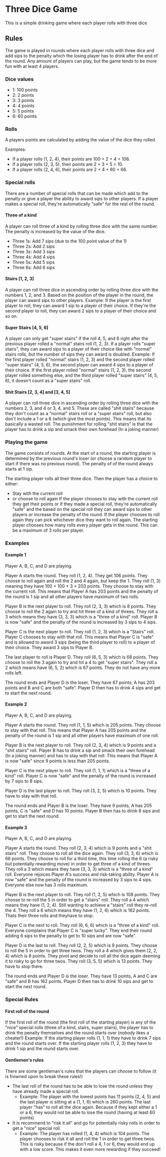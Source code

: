 # Three Dice Game

This is a simple drinking game where each player rolls with three dice

## Rules

The game is played in rounds where each player rolls with three dice and add sips to the penalty which the losing player has to drink after the end of the round.
Any amount of players can play, but the game tends to be more fun with at least 4 players.

### Dice values
- 1: 100 points
- 2: 2 points
- 3: 3 points
- 4: 4 points
- 5: 5 points
- 6: 60 points

### Rolls

A players points are calculated by adding the value of the dice they rolled.

Examples: 
- If a player rolls (1, 2, 4), their points are 100 + 2 + 4 = 106.
- If a player rolls (2, 3, 5), their points are 2 + 3 + 5 = 10.
- If a player rolls (2, 4, 6), their points are 2 + 4 + 60 = 66.

### Special rolls

There are a number of special rolls that can be made which add to the penalty or give a player the ability to award sips to other players.
If a player makes a special roll, they're automatically "safe" for the rest of the round.

#### Three of a kind

A player can roll three of a kind by rolling three dice with the same number.
The penalty is increased by the value of the dice.
- Three 1s: Add 7 sips (due to the 100 point value of the 1)
- Three 2s: Add 2 sips
- Three 3s: Add 3 sips
- Three 4s: Add 4 sips
- Three 5s: Add 5 sips
- Three 6s: Add 6 sips

#### Stairs [1, 2, 3]

A player can roll three dice in ascending order by rolling three dice with the numbers 1, 2, and 3.
Based on the position of the player in the round, the player can award sips to other players.
Example: If the player is the first player to roll, they can award 1 sip to a player of their choice. If they're the second player to roll, they can award 2 sips to a player of their choice and so on.

#### Super Stairs [4, 5, 6]

A player can only get "super stairs" if the roll 4, 5, and 6 right after the previous player rolled a "normal" stairs roll (1, 2, 3). 
If a player rolls "super stairs", they can award sips to a player of their choice like with "normal" stairs rolls, but the number of sips they can award is doubled.
Example: If the first player rolled "normal" stairs (1, 2, 3) and the second player rolled "super stairs" (4, 5, 6), the second player can award 4 sips to a player of their choice.
If the first player rolled "normal" stairs (1, 2, 3), the second player rolled something else, and the third player rolled "super stairs" (4, 5, 6), it doesn't count as a "super stairs" roll.

#### Shit Stairs [2, 3, 4] and [3, 4, 5]

A player can roll three dice in ascending order by rolling three dice with the numbers 2, 3, and 4 or 3, 4, and 5.
These are called "shit stairs" because they don't count as a "normal" stairs roll or a "super stairs" roll, but also don't include a 1 or a 6 (which give the most points). This means that its basically a wasted roll.
The punishment for rolling "shit stairs" is that the player has to drink a sip and smack their own forehead (In a joking manner)

### Playing the game

The game consists of rounds. At the start of a round, the starting player is determined by the previous round's loser (or choose a random player to start if there was no previous round).
The penalty of of the round always starts at 1 sip.

The starting player rolls all their three dice. Then the player has a choice to either:
- Stay with the current roll
- or choose to roll again
If the player chooses to stay with the current roll they get their points or if they made a special roll, they're automatically "safe" and the based on the special roll they can award sips to other players or increase the penalty of the round.
If the player chooses to roll again they can pick whichever dice they want to roll again. 
The starting player chooses how many rolls every player gets in the round. This can be a maximum of 3 rolls per player.

### Examples

#### Example 1

Player A, B, C, and D are playing.

Player A starts the round. They roll (1, 2, 4). They get 106 points. They choose to roll again and roll the 2 and 4 again, but keep the 1. They roll (1, 3) meaning they have 100 + 100 + 3 = 203 points. They choose to stay with the current roll. This means that Player A has 203 points and the penalty of the round is 1 sip and all other players have maximum of two rolls.

Player B is the next player to roll. They roll (2, 3, 3) which is 8 points. They choose to roll the 2 again to try and hit three of a kind of threes. They roll a 3 which means they have (3, 3, 3) which is a "three of a kind" roll. Player B is now "safe" and the penalty of the round is increased by 3 sips to 4 sips.

Player C is the next player to roll. They roll (1, 2, 3) which is a "Stairs" roll. Player C chooses to stay with that roll. This means that Player C is "safe" and is allowed to award 3 sips (being the third player to roll) to a player of their choice. They award 3 sips to Player B.

The last player to roll is Player D. They roll (6, 5, 3) which is 68 points. They choose to roll the 3 again to try and hit a 4 to get "super stairs". They roll a 2 which means have (6, 5, 2) which is 67 points. They do not have any more rolls left.

The round ends and Player D is the loser. They have 67 points, A has 203 points and B and C are both "safe".
Player D then has to drink 4 sips and get to start the next round.

#### Example 2

Player A, B, C, and D are playing.

Player A starts the round. They roll (1, 1, 5) which is 205 points. They choose to stay with that roll. This means that Player A has 205 points and the penalty of the round is 1 sip and all other players have maximum of one roll.

Player B is the next player to roll. They roll (2, 3, 4) which is 9 points and a "shit stairs" roll. Player B has to drink a sip and smack their own forehead (In a joking manner) and has to stay with that roll. This means that Player A is now "safe" since 9 points is less than 205 points.

Player C is the next player to roll. They roll (1, 1, 1) which is a "three of a kind" roll. Player C is now "safe" and the penalty of the round is increased by 7 sips to 8 sips.

Player D is the last player to roll. They roll (3, 2, 5) which is 10 points. They have to stay with that roll.

The round ends and Player B is the loser. They have 9 points, A has 205 points, C is "safe" and D has 10 points.
Player B then has to drink 8 sips and get to start the next round.

#### Example 3

Player A, B, C, and D are playing.

Player A starts the round. They roll (2, 3, 4) which is 9 points and a "shit stairs" roll. They choose to roll all the dice again. They roll (3, 3, 6) which is 66 points. They choose to roll for a third time, this time rolling the 6 (a risky but potentially rewarding move) in order to get three of a kind of threes. They roll a 3 which means they have (3, 3, 3) which is a "three of a kind" roll. Everyone rejoices Player A's success and risk-taking ability. Player A is now "safe" and the penalty of the round is increased by 3 sips to 4 sips. Everyone else now has 3 rolls maximum.

Player B is the next player to roll. They roll (1, 2, 5) which is 108 points. They choose to re-roll the 5 in order to get a "stairs" roll. They roll a 4 which means they have (1, 2, 4). Still wanting to achieve a "stairs" roll they re-roll the 4. They roll a 6 which means they have (1, 2, 6) which is 162 points. Thats their three rolls and theyhave to stop.

Player C is the next to roll. They roll (6, 6, 6) which is a "three of a kind" roll. Everyone complains that Player C is "super lucky". They end their round adding 6 sips to the penalty to get to 10 sips and are now "safe".

Player D is the last to roll. They roll (2, 2, 5) which is 9 points. They choose to roll the 5 in order to get three twos. They roll a 4 which gives them (2, 2, 4) which is 8 points. They pivot and decide to roll all the dice again deeming it to risky to go for three twos. They roll (3, 5, 5) which is 13 points. They have to stop there.

The round ends and Player D is the loser. They have 13 points, A and C are "safe" and B has 162 points.
Player D then has to drink 10 sips and get to start the next round.

### Special Rules

#### First roll of the round

If the first roll of the round (the first roll of the starting player) is any of the "nice" special rolls (three of a kind, stairs, super stairs), the player has to drink the penalty themselves and the round starts over (nobody likes a cheater!)
Example: If the starting player rolls (1, 1, 1) they have to drink 7 sips and the round starts over. If the starting player rolls (1, 2, 3) they have to drink 1 sip and the round starts over.

#### Gentlemen's rules

There are some gentleman's rules that the players can choose to follow (it is frowned upon to break these rules!)
- The last roll of the round has to be able to lose the round unless they have already made a special roll.
  - Example: The player with the lowest points has 11 points (2, 4, 5) and the last player is sitting at a (1, 1, 6) which is 260 points. The last player "has" to roll all the dice again. Because if they kept either a 1 or a 6, they would not be able to lose the round (having at least 60 points)
- It is recommend to "risk it all" and go for potentially risky rolls in order to get a "nice" special roll.
  - Example: The player has rolled (1, 4, 4) which is 104 points. The player chooses to risk it all and roll the 1 in order to get three twos. This is risky because if the don't roll a 4, 1 or 6, they would end up with a low score. This makes it even more rewarding if they succeed!